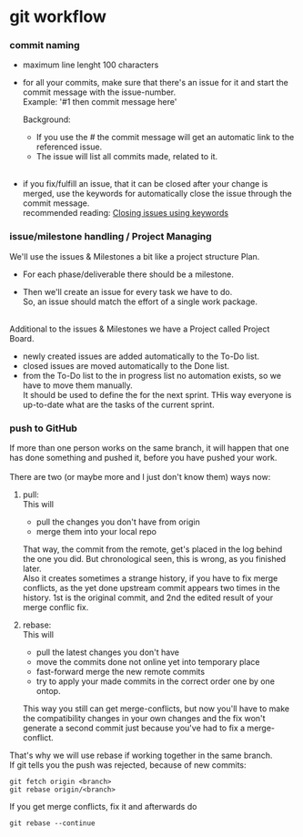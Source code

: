 # git workflow
### commit naming
  * maximum line lenght 100 characters

  * for all your commits, make sure that there's an issue for it and
    start the commit message with the issue-number.  
    Example: '#1 then commit message here'

    Background:
      * If you use the #<issue number> the commit message will get an
        automatic link to the referenced issue.
      * The issue will list all commits made, related to it.
 &nbsp;  
 &nbsp;  
  * if you fix/fulfill an issue, that it can be closed after your change is merged, use the keywords for automatically close
    the issue through the commit message.  
    recommended reading: [Closing issues using keywords](https://help.github.com/articles/closing-issues-using-keywords/)

### issue/milestone handling / Project Managing
We'll use the issues & Milestones a bit like a project structure Plan.  
  * For each phase/deliverable there should be a milestone.  

  * Then we'll create an issue for every task we have to do.  
    So, an issue should match the effort of a single work package.
&nbsp;  
&nbsp;  

Additional to the issues & Milestones we have a Project called 
Project Board.
  * newly created issues are added automatically to the To-Do list.
  * closed issues are moved automatically to the Done list.
  * from the To-Do list to the in progress list no automation exists, 
    so we have to move them manually.  
    It should be used to define the for the next sprint. THis way
    everyone is up-to-date what are the tasks of the current sprint.

### push to GitHub
If more than one person works on the same branch, it will happen that
one has done something and pushed it, before you have pushed your work.
&nbsp;  
&nbsp;  
There are two (or maybe more and I just don't know them) ways now:  

  1. pull:  
     This will
      * pull the changes you don't have from origin
      * merge them into your local repo

     That way, the commit from the remote, get's placed in the log
     behind the one you did. But chronological seen, this is wrong,
     as you finished later.  
     Also it creates sometimes a strange history, if you have to fix
     merge conflicts, as the yet done upstream commit appears two
     times in the history. 1st is the original commit, and 2nd the
     edited result of your merge conflic fix.

  2. rebase:  
     This will  
      * pull the latest changes you don't have
      * move the commits done not online yet into temporary place
      * fast-forward merge the new remote commits
      * try to apply your made commits in the correct order one by
        one ontop.

     This way you still can get merge-conflicts, but now you'll
     have to make the compatibility changes in your own changes and
     the fix won't generate a second commit just because you've had
     to fix a merge-conflict.

That's why we will use rebase if working together in the same branch.  
If git tells you the push was rejected, because of new commits:  
```
git fetch origin <branch>
git rebase origin/<branch>
```

If you get merge conflicts, fix it and afterwards do  
```
git rebase --continue
```
